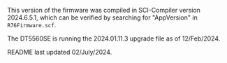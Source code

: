 This version of the firmware was compiled in SCI-Compiler version 2024.6.5.1, which can be verified by searching for "AppVersion" in `R76Firmware.scf`.

The DT5560SE is running the 2024.01.11.3 upgrade file as of 12/Feb/2024.

README last updated 02/July/2024.
